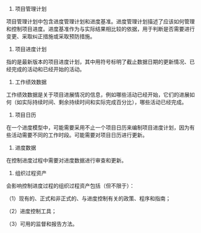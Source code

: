 
1. 项目管理计划

项目管理计划中包含进度管理计划和进度基准。进度管理计划描述了应该如何管理和控制项目进度。进度基准作为与实际结果相比较的依据，用于判断是否需要进行变更、采取纠正措施或采取预防措施。

1. 项目进度计划

指的是最新版本的项目进度计划，其中用符号标明了截止数据日期的更新情况、已经完成的活动和已经开始的活动。

1. 工作绩效数据

工作绩效数据是关于项目进展情况的信息，例如哪些活动已经开始，它们的进展如何（如实际持续时间、剩余持续时间和实际完成百分比），哪些活动已经完成。

1. 项目日历

在一个进度模型中，可能需要采用不止一个项目日历来编制项目进度计划，因为有些活动需要不同的工作时段。可能需要对项目日历进行更新。

1. 进度数据

在控制进度过程中需要对进度数据进行审查和更新。

1. 组织过程资产

会影响控制进度过程的组织过程资产包括（但不限于）：

（1）现有的、正式和非正式的、与进度控制有关的政策、程序和指南；

（2）进度控制工具；

（3）可用的监督和报告方法。
